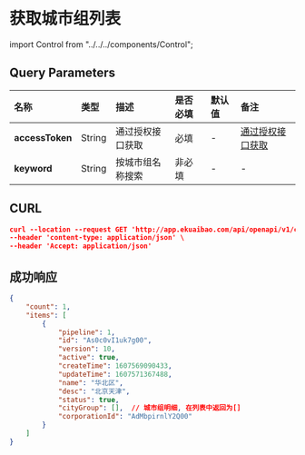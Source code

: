 # 获取城市组列表

import Control from "../../../components/Control";

<Control
method="GET"
url="/api/openapi/v1/cityGroup/search"
/>

## Query Parameters

| 名称 | 类型 | 描述 | 是否必填 | 默认值 | 备注 |
| :--- | :--- | :--- | :--- |:--- | :--- |
| **accessToken** | String | 通过授权接口获取 | 必填  | - | [通过授权接口获取](/docs/open-api/getting-started/auth) |
| **keyword**     | String | 按城市组名称搜索 | 非必填 | - |  -  |

## CURL
```json
curl --location --request GET 'http://app.ekuaibao.com/api/openapi/v1/cityGroup/search?accessToken=FsYc5j4FlclU00' \
--header 'content-type: application/json' \
--header 'Accept: application/json'
```

## 成功响应
```json
{
    "count": 1,
    "items": [
        {
            "pipeline": 1,
            "id": "As0c0vI1uk7g00",
            "version": 10,
            "active": true,
            "createTime": 1607569090433,
            "updateTime": 1607571367488,
            "name": "华北区",
            "desc": "北京天津",
            "status": true,
            "cityGroup": [],  // 城市组明细, 在列表中返回为[]
            "corporationId": "AdMbpirnlY2Q00"
        }
    ]
}

```
